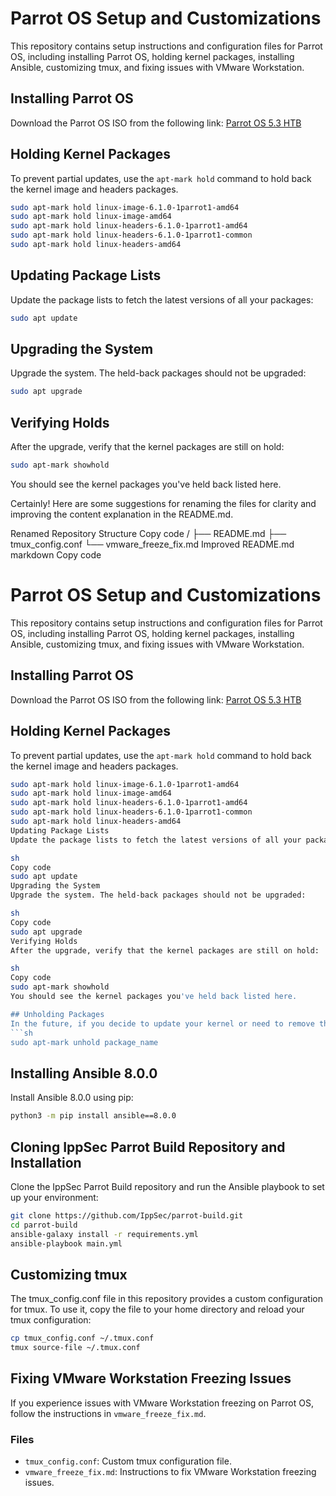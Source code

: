 # Parrot OS Setup and Customizations

This repository contains setup instructions and configuration files for Parrot OS, including installing Parrot OS, holding kernel packages, installing Ansible, customizing tmux, and fixing issues with VMware Workstation.

## Installing Parrot OS

Download the Parrot OS ISO from the following link:
[Parrot OS 5.3 HTB](https://deb.parrot.sh/parrot/iso/5.3/Parrot-htb-5.3_amd64.iso)

## Holding Kernel Packages

To prevent partial updates, use the `apt-mark hold` command to hold back the kernel image and headers packages.

```sh
sudo apt-mark hold linux-image-6.1.0-1parrot1-amd64
sudo apt-mark hold linux-image-amd64
sudo apt-mark hold linux-headers-6.1.0-1parrot1-amd64
sudo apt-mark hold linux-headers-6.1.0-1parrot1-common
sudo apt-mark hold linux-headers-amd64
```

## Updating Package Lists
Update the package lists to fetch the latest versions of all your packages:
```sh
sudo apt update
```

## Upgrading the System
Upgrade the system. The held-back packages should not be upgraded:
```sh
sudo apt upgrade
```

## Verifying Holds
After the upgrade, verify that the kernel packages are still on hold:
```sh
sudo apt-mark showhold
```
You should see the kernel packages you've held back listed here.


Certainly! Here are some suggestions for renaming the files for clarity and improving the content explanation in the README.md.

Renamed Repository Structure
Copy code
/
├── README.md
├── tmux_config.conf
└── vmware_freeze_fix.md
Improved README.md
markdown
Copy code
# Parrot OS Setup and Customizations

This repository contains setup instructions and configuration files for Parrot OS, including installing Parrot OS, holding kernel packages, installing Ansible, customizing tmux, and fixing issues with VMware Workstation.

## Installing Parrot OS

Download the Parrot OS ISO from the following link:
[Parrot OS 5.3 HTB](https://deb.parrot.sh/parrot/iso/5.3/Parrot-htb-5.3_amd64.iso)

## Holding Kernel Packages

To prevent partial updates, use the `apt-mark hold` command to hold back the kernel image and headers packages.

```sh
sudo apt-mark hold linux-image-6.1.0-1parrot1-amd64
sudo apt-mark hold linux-image-amd64
sudo apt-mark hold linux-headers-6.1.0-1parrot1-amd64
sudo apt-mark hold linux-headers-6.1.0-1parrot1-common
sudo apt-mark hold linux-headers-amd64
Updating Package Lists
Update the package lists to fetch the latest versions of all your packages:

sh
Copy code
sudo apt update
Upgrading the System
Upgrade the system. The held-back packages should not be upgraded:

sh
Copy code
sudo apt upgrade
Verifying Holds
After the upgrade, verify that the kernel packages are still on hold:

sh
Copy code
sudo apt-mark showhold
You should see the kernel packages you've held back listed here.

## Unholding Packages
In the future, if you decide to update your kernel or need to remove the hold for any other reason, you can unhold the packages with:
```sh
sudo apt-mark unhold package_name
```

## Installing Ansible 8.0.0
Install Ansible 8.0.0 using pip:
```sh
python3 -m pip install ansible==8.0.0
```

## Cloning IppSec Parrot Build Repository and Installation
Clone the IppSec Parrot Build repository and run the Ansible playbook to set up your environment:
```sh
git clone https://github.com/IppSec/parrot-build.git
cd parrot-build
ansible-galaxy install -r requirements.yml
ansible-playbook main.yml
```

## Customizing tmux
The tmux_config.conf file in this repository provides a custom configuration for tmux. To use it, copy the file to your home directory and reload your tmux configuration:
```sh
cp tmux_config.conf ~/.tmux.conf
tmux source-file ~/.tmux.conf
```

## Fixing VMware Workstation Freezing Issues
If you experience issues with VMware Workstation freezing on Parrot OS, follow the instructions in `vmware_freeze_fix.md`.

### Files
* `tmux_config.conf`: Custom tmux configuration file.
* `vmware_freeze_fix.md`: Instructions to fix VMware Workstation freezing issues.

